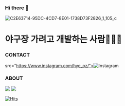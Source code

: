 ### Hi there 👋

![C2E63714-95DC-4CD7-8E01-1738D73F2826_1_105_c](https://user-images.githubusercontent.com/76167244/179994923-f90ef320-9b03-44a5-8b63-787cfc92bf15.jpeg)

<h1>야구장 가려고 개발하는 사람👩🏻‍💻</h1>

### CONTACT
<a> src="https://www.instagram.com/hye_oz/"><img alt="Instagram" src ="https://img.shields.io/badge/instagram-E4405F.svg?&style=for-the-badge&logo=Insta&logoColor=white"/></a>

### ABOUT
<img src="https://img.shields.io/badge/react?style=social&logo=React&logoColor=white"/>
<img src="https://img.shields.io/badge/nextjs?style=social&logo=Next.js&logoColor=white"/>

[![Hits](https://hits.seeyoufarm.com/api/count/incr/badge.svg?url=https%3A%2F%2Fgithub.com%2Fhyeoz&count_bg=%23FF8888&title_bg=%23555555&icon=&icon_color=%23E7E7E7&title=hits&edge_flat=false)](https://hits.seeyoufarm.com)
